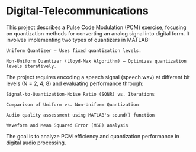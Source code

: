 # Digital-Telecommunications
This project describes a Pulse Code Modulation (PCM) exercise, focusing on quantization methods for converting an analog signal into digital form. It involves implementing two types of quantizers in MATLAB:

    Uniform Quantizer – Uses fixed quantization levels.

    Non-Uniform Quantizer (Lloyd-Max Algorithm) – Optimizes quantization levels iteratively.

The project requires encoding a speech signal (speech.wav) at different bit levels (N = 2, 4, 8) and evaluating performance through:

    Signal-to-Quantization-Noise Ratio (SQNR) vs. Iterations

    Comparison of Uniform vs. Non-Uniform Quantization

    Audio quality assessment using MATLAB's sound() function

    Waveform and Mean Squared Error (MSE) analysis

The goal is to analyze PCM efficiency and quantization performance in digital audio processing.
